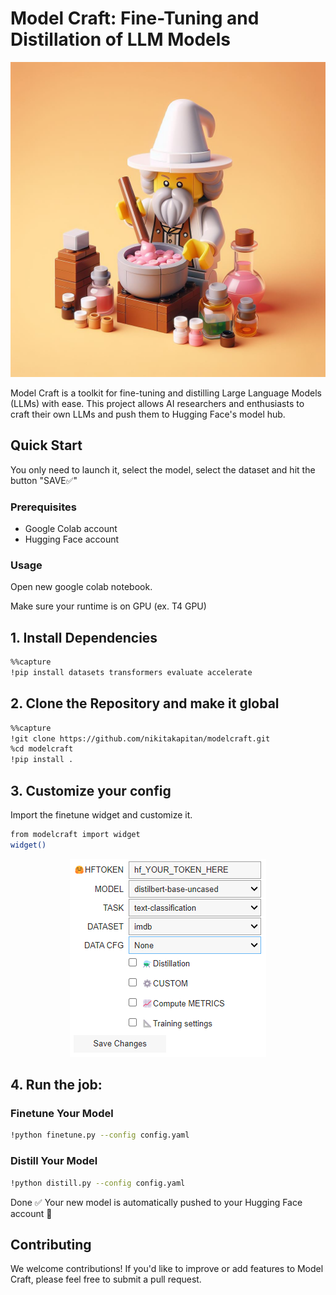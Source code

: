 # Model Craft: Fine-Tuning and Distillation of LLM Models

<p align="center">
  <img src="docs/images/alchi.jpeg" alt="Setup widget" />
</p>

Model Craft is a toolkit for fine-tuning and distilling Large Language Models (LLMs) with ease. This project allows AI researchers and enthusiasts to craft their own LLMs and push them to Hugging Face's model hub.

## Quick Start

You only need to launch it, select the model, select the dataset and hit the button "SAVE✅"

### Prerequisites

- Google Colab account
- Hugging Face account

### Usage

Open new google colab notebook.

Make sure your runtime is on GPU (ex. T4 GPU) 

## 1. **Install Dependencies**
   
   ```bash
   %%capture
   !pip install datasets transformers evaluate accelerate 
   ```

## 2. **Clone the Repository and make it global**
   
   ```bash
   %%capture
   !git clone https://github.com/nikitakapitan/modelcraft.git
   %cd modelcraft
   !pip install .
```


## 3. Customize your config


Import the finetune widget and customize it.

   ```bash
   from modelcraft import widget
   widget()
```

<p align="center">
  <img src="docs/images/widget.png" alt="Setup widget" />
</p>

## 4. Run the job:

### Finetune Your Model

  ```bash
  !python finetune.py --config config.yaml
  ```

### Distill Your Model
  ```bash
  !python distill.py --config config.yaml
  ```

Done ✅ Your new model is automatically pushed to your Hugging Face account 🤗

## Contributing
We welcome contributions! If you'd like to improve or add features to Model Craft, please feel free to submit a pull request.
